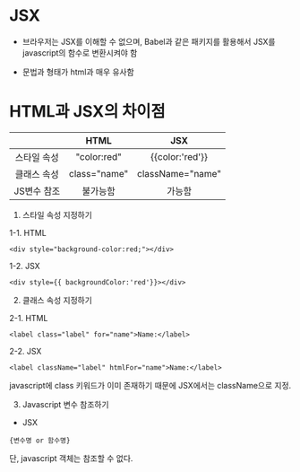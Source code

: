 
# JSX

- 브라우저는 JSX를 이해할 수 없으며, Babel과 같은 패키지를 활용해서 JSX를 javascript의 함수로 변환시켜야 함

- 문법과 형태가 html과 매우 유사함


# HTML과 JSX의 차이점

|   |HTML|JSX|
|:---:|:---:|:---:|
|스타일 속성| "color:red" | {{color:'red'}} |
|클래스 속성|class="name"|className="name"|
|JS변수 참조| 불가능함 | 가능함 |

1. 스타일 속성 지정하기

1-1. HTML
```
<div style="background-color:red;"></div>
```

1-2. JSX
```
<div style={{ backgroundColor:'red'}}></div>
```


2. 클래스 속성 지정하기

2-1. HTML
```
<label class="label" for="name">Name:</label>
```

2-2. JSX
```
<label className="label" htmlFor="name">Name:</label>
```

  javascript에 class 키워드가 이미 존재하기 때문에 JSX에서는 className으로 지정.

3. Javascript 변수 참조하기

- JSX
```
{변수명 or 함수명}
```

  단, javascript 객체는 참조할 수 없다.
